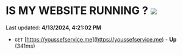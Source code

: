 # IS MY WEBSITE RUNNING ? [![](https://img.shields.io/static/v1?label=Sponsor&message=%E2%9D%A4&logo=GitHub&color=%23fe8e86)](https://github.com/sponsors/<username>)

Last updated: **4/13/2024, 4:21:02 PM**

- `GET` [https://youssefservice.me](https://youssefservice.me) - **Up** (341ms)
